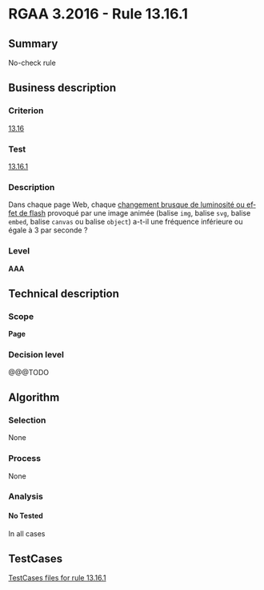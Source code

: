 # RGAA 3.2016 - Rule 13.16.1

## Summary
No-check rule


## Business description

### Criterion
[13.16](http://references.modernisation.gouv.fr/rgaa-accessibilite/2016/criteres.html#crit-13-16)

### Test
[13.16.1](http://references.modernisation.gouv.fr/rgaa-accessibilite/2016/criteres.html#test-13-16-1)

### Description
<div lang="fr">Dans chaque page Web, chaque <a href="http://references.modernisation.gouv.fr/rgaa-accessibilite/2016/glossaire.html#changements-brusques-de-luminosite">changement brusque de luminosit&#xE9; ou effet de flash</a> provoqu&#xE9; par une image anim&#xE9;e (balise <code lang="en">img</code>, balise <code lang="en">svg</code>, balise <code lang="en">embed</code>, balise <code lang="en">canvas</code> ou balise <code lang="en">object</code>) a-t-il une fr&#xE9;quence inf&#xE9;rieure ou &#xE9;gale &#xE0; 3 par seconde&nbsp;?</div>

### Level
**AAA**


## Technical description

### Scope
**Page**

### Decision level
@@@TODO


## Algorithm

### Selection
None

### Process
None

### Analysis

#### No Tested
In all cases


##  TestCases

[TestCases files for rule 13.16.1](https://github.com/Asqatasun/Asqatasun/tree/develop/rules/rules-rgaa3.2016/src/test/resources/testcases/rgaa32016/Rgaa32016Rule131601/)


